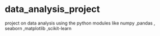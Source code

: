 # data_analysis_project
project on data analysis using the python modules like numpy ,pandas , seaborn ,matplotlib ,scikit-learn

